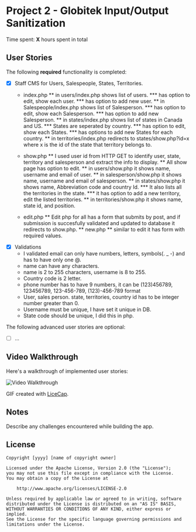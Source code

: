 # Project 2 - Globitek Input/Output Sanitization

Time spent: **X** hours spent in total

## User Stories

The following **required** functionality is completed:

- [x] Staff CMS for Users, Salespeople, States, Territories.
    * index.php 
    ** in users/index.php shows list of users.
        *** has option to edit, show each user.
        *** has option to add new user.
    ** in Salespeople/index.php shows list of Salesperson.
        *** has option to edit, show each Salesperson.
        *** has option to add new Salesperson.
     ** in states/index.php shows list of states in Canada and US.
        *** States are seperated by country.
        *** has option to edit, show each States.
        *** has options to add new States for each country.
     ** in territories/index.php redirects to states/show.php?id=x where x is the id of the state that territory belongs to.
    
    * show.php 
    ** I used user id from HTTP GET to identify user, state, territory and salesperson and extract the info to display.
    ** All show page has option to edit.
    ** in users/show.php it shows name, username and email of user.
    ** in salesperson/show.php it shows name, username and email of salesperson.
    ** in states/show.php it shows name, Abbreviation code  and country Id.
        *** It also lists all the territories in the state.
        *** it has option to add a new territory, edit the listed territories.
    ** in territories/show.php it shows name, state id, and position.
    * edit.php
    ** Edit php for all has a form that submits by post, and if submission is succesfully validated and updated to database it redirects to show.php.
    ** new.php
    ** similar to edit it has form with required values.
- [x] Validations
    * I validated email can only have numbers, letters, symbols(. _ -) and has to have only one @. 
    * name can have any characters.
    * name is 2 to 255 characters, username is 8 to 255.
    * Country code is 2 letter.
    * phone number has to have 9 numbers, it can be (123)456789, 123456789, 123-456-789, (123)-456-789 format
    * User, sales person. state, territories, country id has to be integer number greater than 0.
    * Username must be unique, I have set it unique in DB.
    * State code should be unique, I did this in php.

The following advanced user stories are optional:

- [ ] ...

## Video Walkthrough

Here's a walkthrough of implemented user stories:

<img src='http://i.imgur.com/link/to/your/gif/file.gif' title='Video Walkthrough' width='' alt='Video Walkthrough' />

GIF created with [LiceCap](http://www.cockos.com/licecap/).

## Notes

Describe any challenges encountered while building the app.

## License

    Copyright [yyyy] [name of copyright owner]

    Licensed under the Apache License, Version 2.0 (the "License");
    you may not use this file except in compliance with the License.
    You may obtain a copy of the License at

        http://www.apache.org/licenses/LICENSE-2.0

    Unless required by applicable law or agreed to in writing, software
    distributed under the License is distributed on an "AS IS" BASIS,
    WITHOUT WARRANTIES OR CONDITIONS OF ANY KIND, either express or implied.
    See the License for the specific language governing permissions and
    limitations under the License.
